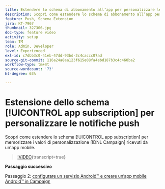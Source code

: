 ```yaml
---
title: Estendere lo schema di abbonamento all’app per personalizzare le notifiche push
description: Scopri come estendere lo schema di abbonamento all’app per memorizzare i valori di personalizzazione che Campaign riceve da un’app mobile.
feature: Push, Schema Extension
jira: KT-7967
thumbnail: 327306.jpg
doc-type: feature video
activity: setup
team: TM
role: Admin, Developer
level: Experienced
exl-id: c7dbb3c0-41eb-47dd-93bd-3c4caccc07ad
source-git-commit: 116a24a8aa123f615e08fa4ebd187b3c4c460ba2
workflow-type: tm+mt
source-wordcount: '73'
ht-degree: 65%

---
```


# Estensione dello schema [!UICONTROL app subscription] per personalizzare le notifiche push

Scopri come estendere lo schema [!UICONTROL app subscription] per memorizzare i valori di personalizzazione [!DNL Campaign] ricevuti da un&#39;app mobile.

>[!VIDEO](https://video.tv.adobe.com/v/3445560?quality=12&learn=on&captions=ita){transcript=true}

**Passaggio successivo**

Passaggio 2: [configurare un servizio Android™ e creare un’app mobile Android™ in Campaign](/help/tutorial-get-started-with-push-notifications-for-android/configure-an-android-service-in-campaign.md)

